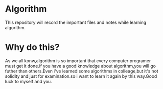 # Algorithm
This repository will record the important files and notes while learning algorithm.

# Why do this?
As we all konw,algorithm is so important that every computer programer must get it done.if you have a good knowledge about algorithm,you will go futher than others.Even i've learned some algorithms in colleage,but it's not solidity and just for examination.so i want to learn it again by this way.Good luck to myself and you.

